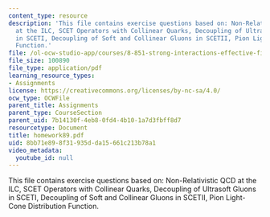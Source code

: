 ```yaml
---
content_type: resource
description: 'This file contains exercise questions based on: Non-Relativistic QCD
  at the ILC, SCET Operators with Collinear Quarks, Decoupling of Ultrasoft Gluons
  in SCETI, Decoupling of Soft and Collinear Gluons in SCETII, Pion Light-Cone Distribution
  Function.'
file: /ol-ocw-studio-app/courses/8-851-strong-interactions-effective-field-theories-of-qcd-spring-2006/8bb71e898f31935dda15661c213b78a1_homework89.pdf
file_size: 100890
file_type: application/pdf
learning_resource_types:
- Assignments
license: https://creativecommons.org/licenses/by-nc-sa/4.0/
ocw_type: OCWFile
parent_title: Assignments
parent_type: CourseSection
parent_uid: 7b14130f-4eb8-0fd4-4b10-1a7d3fbff8d7
resourcetype: Document
title: homework89.pdf
uid: 8bb71e89-8f31-935d-da15-661c213b78a1
video_metadata:
  youtube_id: null
---
```

This file contains exercise questions based on: Non-Relativistic QCD at the ILC, SCET Operators with Collinear Quarks, Decoupling of Ultrasoft Gluons in SCETI, Decoupling of Soft and Collinear Gluons in SCETII, Pion Light-Cone Distribution Function.